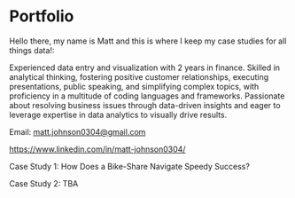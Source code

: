 # Portfolio
Hello there, my name is Matt and this is where I keep my case studies for all things data!:


Experienced data entry and visualization with 2 years in finance. Skilled in analytical thinking, fostering positive customer relationships, executing presentations, public speaking, and simplifying complex topics, with proficiency in a multitude of coding languages and frameworks. Passionate about resolving business issues through data-driven insights and eager to leverage expertise in data analytics to visually drive results.

Email: matt.johnson0304@gmail.com

https://www.linkedin.com/in/matt-johnson0304/

Case Study 1: How Does a Bike-Share Navigate Speedy Success?

Case Study 2: TBA
